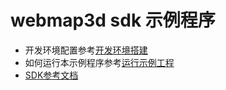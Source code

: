 
# webmap3d sdk 示例程序

* 开发环境配置参考[开发环境搭建](./docs/开发环境搭建.md)
* 如何运行本示例程序参考[运行示例工程](./docs/运行示例工程.md)
* [SDK参考文档](https://github.com/Dituhui-Mapplus/react-native-webmap3d-docs)
